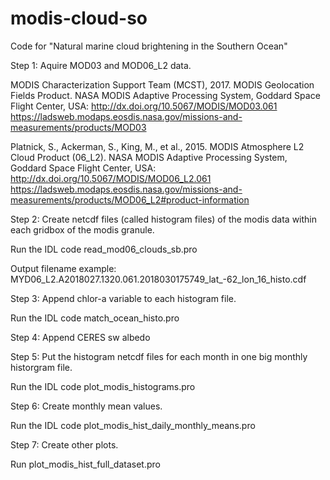 # modis-cloud-so
Code for "Natural marine cloud brightening in the Southern Ocean"

Step 1:  Aquire MOD03 and MOD06_L2 data.

MODIS Characterization Support Team (MCST), 2017. MODIS Geolocation Fields Product. NASA MODIS Adaptive Processing System, Goddard Space Flight Center, USA: http://dx.doi.org/10.5067/MODIS/MOD03.061
https://ladsweb.modaps.eosdis.nasa.gov/missions-and-measurements/products/MOD03

Platnick, S., Ackerman, S., King, M., et al., 2015. MODIS Atmosphere L2 Cloud Product (06_L2). NASA MODIS Adaptive Processing System, Goddard Space Flight Center, USA: http://dx.doi.org/10.5067/MODIS/MOD06_L2.061
https://ladsweb.modaps.eosdis.nasa.gov/missions-and-measurements/products/MOD06_L2#product-information

Step 2:  Create netcdf files (called histogram files) of the modis data within each gridbox of the modis granule.

Run the IDL code read_mod06_clouds_sb.pro

Output filename example: MYD06_L2.A2018027.1320.061.2018030175749_lat_-62_lon_16_histo.cdf

Step 3:  Append chlor-a variable to each histogram file.  

Run the IDL code match_ocean_histo.pro

Step 4:  Append CERES sw albedo

Step 5:  Put the histogram netcdf files for each month in one big monthly historgram file.

Run the IDL code plot_modis_histograms.pro

Step 6:  Create monthly mean values.

Run the IDL code plot_modis_hist_daily_monthly_means.pro

Step 7:  Create other plots.

Run plot_modis_hist_full_dataset.pro

